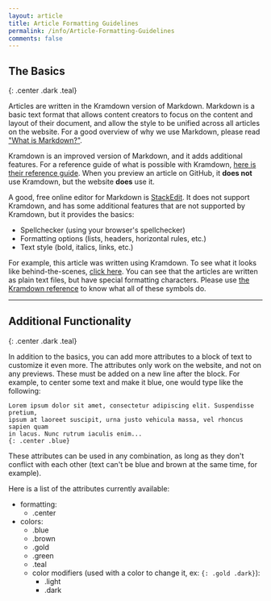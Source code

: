 ```yaml
---
layout: article
title: Article Formatting Guidelines
permalink: /info/Article-Formatting-Guidelines
comments: false
---
```


## The Basics
{: .center .dark .teal}

Articles are written in the Kramdown version of Markdown. Markdown is a basic text format that allows content creators to focus on the content and layout of their document, and allow the style to be unified across all articles on the website. For a good overview of why we use Markdown, please read ["What is Markdown?"](http://kirkstrobeck.github.io/whatismarkdown.com/).

Kramdown is an improved version of Markdown, and it adds additional features. For a reference guide of what is possible with Kramdown, [here is their reference guide](https://kramdown.gettalong.org/quickref.html). When you preview an article on GitHub, it **does not** use Kramdown, but the website **does** use it. 

A good, free online editor for Markdown is [StackEdit](https://stackedit.io/editor). It does not support Kramdown, and has some additional features that are not supported by Kramdown, but it provides the basics:
- Spellchecker (using your browser's spellchecker)
- Formatting options (lists, headers, horizontal rules, etc.)
- Text style (bold, italics, links, etc.)

For example, this article was written using Kramdown. To see what it looks like behind-the-scenes, [click here](https://raw.githubusercontent.com/RegenCo-op/RegenCo-op/master/docs/_info/Article-Formatting-Guidelines.md). You can see that the articles are written as plain text files, but have special formatting characters. Please use [the Kramdown reference](https://kramdown.gettalong.org/quickref.html) to know what all of these symbols do.

***

## Additional Functionality
{: .center .dark .teal}

In addition to the basics, you can add more attributes to a block of text to customize it even more. The attributes only work on the website, and not on any previews. These must be added on a new line after the block. For example, to center some text and make it blue, one would type like the following:
    
    Lorem ipsum dolor sit amet, consectetur adipiscing elit. Suspendisse pretium, 
    ipsum at laoreet suscipit, urna justo vehicula massa, vel rhoncus sapien quam
    in lacus. Nunc rutrum iaculis enim...
    {: .center .blue}

These attributes can be used in any combination, as long as they don't conflict with each other (text can't be blue and brown at the same time, for example).

Here is a list of the attributes currently available:

- formatting:
  - .center
- colors:
  - .blue
  - .brown
  - .gold
  - .green
  - .teal
  - color modifiers (used with a color to change it, ex: `{: .gold .dark}`):
    - .light
    - .dark